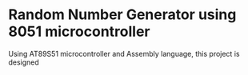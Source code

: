 # Random Number Generator using 8051 microcontroller
 Using AT89S51 microcontroller and Assembly language, this project is designed
